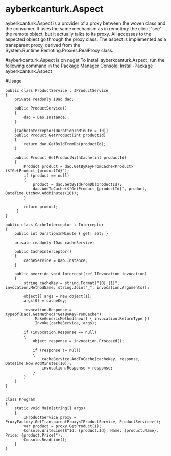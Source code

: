 # ayberkcanturk.Aspect
ayberkcanturk.Aspect is a provider of a proxy between the woven class and the consumer. It uses the same mechanism as in remoting: the client 'see' the remote object, but it actually talks to its proxy. All accesses to the aspected object go through the proxy class. The aspect is implemented as a transparent proxy, derived from the System.Runtime.Remoting.Proxies.RealProxy class.

#ayberkcanturk.Aspect is on nuget
To install ayberkcanturk.Aspect, run the following command in the Package Manager Console:
Install-Package ayberkcanturk.Aspect

#Usage


    public class ProductService : IProductService
    {
        private readonly IDao dao;

        public ProductService()
        {
            dao = Dao.Instance;
        }

        [CacheInterceptor(DurationInMinute = 10)]
        public Product GetProduct(int productId)
        {
            return dao.GetByIdFromDb(productId);
        }
        
        public Product GetProductWithCache(int productId)
        {
            Product product = dao.GetByKeyFromCache<Product>($"GetProduct_{productId}");
            if (product == null)
            {
                product = dao.GetByIdFromDb(productId);
                dao.AddToCache($"GetProduct_{productId}", product, DateTime.UtcNow.AddMinutes(10));
            }

            return product;
         }
    }

    public class CacheInterceptor : Interceptor
    {
        public int DurationInMinute { get; set; }

        private readonly IDao cacheService;

        public CacheInterceptor()
        {
            cacheService = Dao.Instance;
        }

        public override void Intercept(ref IInvocation invocation)
        {
            string cacheKey = string.Format("{0}_{1}", invocation.MethodName, string.Join("_", invocation.Arguments));

            object[] args = new object[1];
            args[0] = cacheKey;

            invocation.Response = typeof(Dao).GetMethod("GetByKeyFromCache")
                .MakeGenericMethod(new[] { invocation.ReturnType })
                .Invoke(cacheService, args);

            if (invocation.Response == null)
            {
                object response = invocation.Procceed();

                if (response != null)
                {
                    cacheService.AddToCache(cacheKey, response, DateTime.Now.AddMinutes(10));
                    invocation.Response = response;
                }
            }
        }
    }
        
        
    class Program
    {
        static void Main(string[] args)
        {    
            IProductService proxy = ProxyFactory.GetTransparentProxy<IProductService, ProductService>();
            var product = proxy.GetProduct(1);
            Console.WriteLine($"Id: {product.Id}, Name: {product.Name}, Price: {product.Price}");
            Console.ReadLine();
        }
    }
